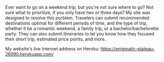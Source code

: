 Ever want to go on a weekend trip, but you're not sure where to go?  Not sure what to prioritize, if you only have two or three days?
My site was designed to resolve this porblem.  Travelers can submit recommended destinations optimal for different periods of time, and the type of trip, whether it be a romantic weekend, a family trip, or a bachelor/bachelorette party.
They can also submit itineraries to let you know how they focused their short trip, estimated price points, and more.

My website's live Internet address on Heroku: https://enigmatic-plateau-26990.herokuapp.com/